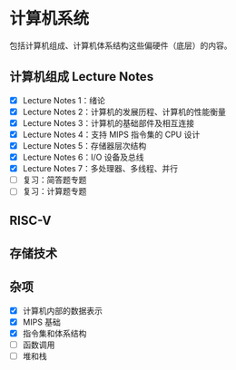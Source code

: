 # 计算机系统

包括计算机组成、计算机体系结构这些偏硬件（底层）的内容。

## 计算机组成 Lecture Notes

- [x] Lecture Notes 1：绪论
- [x] Lecture Notes 2：计算机的发展历程、计算机的性能衡量
- [x] Lecture Notes 3：计算机的基础部件及相互连接
- [x] Lecture Notes 4：支持 MIPS 指令集的 CPU 设计
- [x] Lecture Notes 5：存储器层次结构
- [x] Lecture Notes 6：I/O 设备及总线
- [x] Lecture Notes 7：多处理器、多线程、并行
- [ ] 复习：简答题专题
- [ ] 复习：计算题专题

## RISC-V





## 存储技术



## 杂项

- [x] 计算机内部的数据表示
- [x] MIPS 基础 
- [x] 指令集和体系结构
- [ ] 函数调用
- [ ] 堆和栈